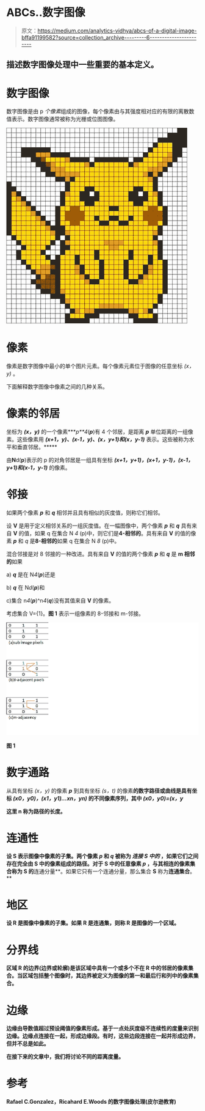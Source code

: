 # ABCs..数字图像

> 原文：<https://medium.com/analytics-vidhya/abcs-of-a-digital-image-bffa91199582?source=collection_archive---------6----------------------->

## 描述数字图像处理中一些重要的基本定义。

# 数字图像

数字图像是由 p *个像素*组成的图像，每个像素由与其强度相对应的有限的离散数值表示。数字图像通常被称为光栅或位图图像。

![](img/19d50a5bbeef4c9a2bb5d3af77d43f76.png)

# 像素

像素是数字图像中最小的单个图片元素。每个像素元素位于图像的任意坐标 *(x，y)* 。

下面解释数字图像中像素之间的几种关系。

# 像素的邻居

坐标为 ***(x，y)*** 的一个像素****p**4*(***p***)有 4 个邻居，是距离 ***p*** 单位距离的一组像素。这些像素用 ***(x+1，y)、(x-1，y)、(x，y+1)和(x，y-1)*** 表示。这些被称为水平和垂直邻居。*****

由**N**d(**p**)表示的 p 的对角邻居是一组具有坐标 ***(x+1，y+1)，(x+1，y-1)，(x-1，y+1)和(x-1，y-1)*** 的像素。

# 邻接

如果两个像素 ***p*** 和 ***q*** 相邻并且具有相似的灰度值，则称它们相邻。

设 **V** 是用于定义相邻关系的一组灰度值。在一幅图像中，两个像素 ***p*** 和 ***q*** 具有来自 **V** 的值，如果 q 在集合 N *4* (p)中，则它们是**4-相邻的**。具有来自 **V** 的值的像素 ***p*** 和 *q* 是**8-相邻的**如果 q 在集合 N *8* (p)中。

混合邻接是对 8 邻接的一种改进。具有来自 **V** 的值的两个像素 ***p*** 和 ***q*** 是 **m 相邻的**如果

a) ***q*** 是在 N*4*(***p***)还是

b) ***q*** 在 N*d*(***p***)和

c)集合 n*4*(***p***)^n*4*(***q***)没有其值来自 **V** 的像素。

考虑集合 V={1}。**图 1** 表示一组像素的 8-邻接和 m-邻接。

![](img/cd40b9a44323e95a0b4523eeabd1977e.png)

**图 1**

# 数字通路

从具有坐标 *(x，y)* 的像素 ***p*** 到具有坐标 *(s，t)* 的像素**的数字路径或曲线是具有坐标 *(x0，y0)，(x1，y1)…xn，yn)* 的不同像素序列，其中 *(x0，y0)=(x，y***

**这里 n 称为路径的长度。**

# **连通性**

**设 **S** 表示图像中像素的子集。两个像素 ***p*** 和 ***q*** 被称为 ***连接 **S** 中的*** ，如果它们之间存在完全由 **S** 中的像素组成的路径。对于 **S** 中的任意像素 ***p*** ，与其相连的像素集合称为 **S** 的**连通分量**。如果它只有一个连通分量，那么集合 **S** 称为**连通集合**。**

# **地区**

**设 **R** 是图像中像素的子集。如果 **R** 是连通集，则称 R 是图像的一个区域。**

# **分界线**

**区域 **R** 的边界(边界或轮廓)是该区域中具有一个或多个不在 **R** 中的邻居的像素集合。当区域包括整个图像时，其边界被定义为图像的第一和最后行和列中的像素集合。**

# **边缘**

**边缘由导数值超过预设阈值的像素形成。基于一点处灰度级不连续性的度量来识别边缘。边缘点连接在一起，形成边缘段。有时，这些边段连接在一起并形成边界，但并不总是如此。**

**在接下来的文章中，我们将讨论不同的距离度量。**

# **参考**

**Rafael C.Gonzalez，Ricahard E.Woods 的数字图像处理(皮尔逊教育)**